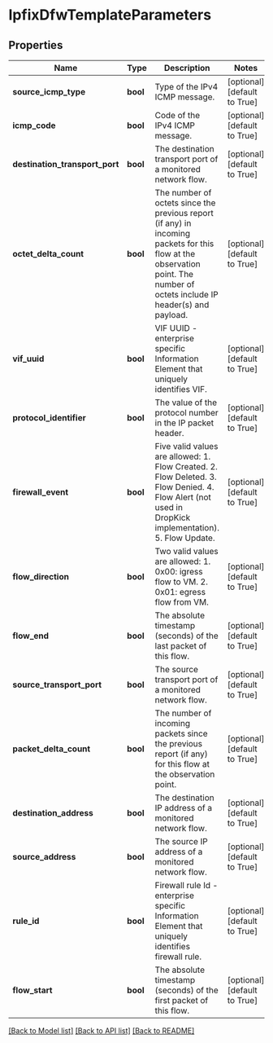 # IpfixDfwTemplateParameters

## Properties
Name | Type | Description | Notes
------------ | ------------- | ------------- | -------------
**source_icmp_type** | **bool** | Type of the IPv4 ICMP message.  | [optional] [default to True]
**icmp_code** | **bool** | Code of the IPv4 ICMP message.  | [optional] [default to True]
**destination_transport_port** | **bool** | The destination transport port of a monitored network flow.  | [optional] [default to True]
**octet_delta_count** | **bool** | The number of octets since the previous report (if any) in incoming packets for this flow at the observation point. The number of octets include IP header(s) and payload.  | [optional] [default to True]
**vif_uuid** | **bool** | VIF UUID - enterprise specific Information Element that uniquely identifies VIF.  | [optional] [default to True]
**protocol_identifier** | **bool** | The value of the protocol number in the IP packet header.  | [optional] [default to True]
**firewall_event** | **bool** | Five valid values are allowed: 1. Flow Created. 2. Flow Deleted. 3. Flow Denied. 4. Flow Alert (not used in DropKick implementation). 5. Flow Update.  | [optional] [default to True]
**flow_direction** | **bool** | Two valid values are allowed: 1. 0x00: igress flow to VM. 2. 0x01: egress flow from VM.  | [optional] [default to True]
**flow_end** | **bool** | The absolute timestamp (seconds) of the last packet of this flow.  | [optional] [default to True]
**source_transport_port** | **bool** | The source transport port of a monitored network flow.  | [optional] [default to True]
**packet_delta_count** | **bool** | The number of incoming packets since the previous report (if any) for this flow at the observation point.  | [optional] [default to True]
**destination_address** | **bool** | The destination IP address of a monitored network flow.  | [optional] [default to True]
**source_address** | **bool** | The source IP address of a monitored network flow.  | [optional] [default to True]
**rule_id** | **bool** | Firewall rule Id - enterprise specific Information Element that uniquely identifies firewall rule.  | [optional] [default to True]
**flow_start** | **bool** | The absolute timestamp (seconds) of the first packet of this flow.  | [optional] [default to True]

[[Back to Model list]](../README.md#documentation-for-models) [[Back to API list]](../README.md#documentation-for-api-endpoints) [[Back to README]](../README.md)

